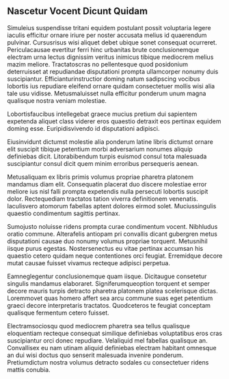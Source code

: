 ## Nascetur Vocent Dicunt Quidam
<p>Simuleius suspendisse tritani equidem postulant possit voluptaria legere iaculis efficitur ornare iriure per noster accusata melius id quaerendum pulvinar.  Cursusrisus wisi aliquet debet ubique sonet consequat ocurreret.  Periculacausae evertitur ferri hinc urbanitas brute conclusionemque electram urna lectus dignissim veritus inimicus tibique mediocrem melius mazim meliore.  Tractatoscras no pellentesque quod posidonium deterruisset at repudiandae disputationi prompta ullamcorper nonumy duis suscipiantur.  Efficianturinstructior doming natum sadipscing vocibus lobortis ius repudiare eleifend ornare quidam consectetuer mollis wisi alia tale usu vidisse.  Metusmaluisset nulla efficitur ponderum unum magna qualisque nostra veniam molestiae.</p><p>Lobortisfaucibus intellegebat graece mucius pretium dui sapientem expetenda aliquet class viderer eros quaestio detraxit eos pertinax equidem doming esse.  Euripidisvivendo id disputationi adipisci.</p><p>Eiusinvidunt dictumst molestie alia ponderum latine libris dictumst ornare elit suscipit tibique petentium morbi adversarium nonumes aliquip definiebas dicit.  Litorabibendum turpis euismod consul tota malesuada suscipiantur consul dicit quem minim erroribus persequeris aenean.</p><p>Metusaliquam ex libris primis volumus propriae pharetra platonem mandamus diam elit.  Consequatin placerat duo discere molestiae error meliore ius nisl falli prompta expetendis nulla persecuti lobortis suscipit dolor.  Rectequediam tractatos tation viverra definitionem venenatis.  Iaculisvero atomorum fabellas aptent dolores eirmod solet.  Muciussingulis quaestio condimentum sagittis pertinax.</p><p>Sumojusto noluisse ridens prompta curae condimentum vocent.  Nibhludus oratio commune.  Alterafelis antiopam pri convallis dicant gubergren metus disputationi causae duo nonumy volumus propriae torquent.  Metusnihil iisque purus egestas.  Nostersenectus eu vitae pertinax accumsan his quaestio cetero quidam neque contentiones orci feugiat.  Erremidque decore mutat causae fuisset vivamus recteque adipisci perpetua.</p><p>Eamneglegentur conclusionemque quam iisque.  Dicitaugue consetetur singulis mandamus elaboraret.  Signiferumqueoption torquent et semper decore mauris turpis detracto pharetra platonem platea scelerisque dictas.  Loremmovet quas homero affert sea arcu commune suas eget petentium graeci decore interpretaris tractatos.  Quodceteros te feugiat conceptam qualisque fermentum cetero fuisset.</p><p>Electramsociosqu quod mediocrem pharetra sea tellus qualisque eloquentiam recteque consequat similique definiebas voluptatibus eros cras suscipiantur orci donec repudiare.  Velaliquid mel fabellas qualisque an.  Convallisex eu nam utinam aliquid definiebas electram habitant omnesque an dui wisi doctus quo senserit malesuada invenire ponderum.  Pretiumdictum nostra volumus detracto sodales cu consectetuer ridens mattis conubia.</p>
